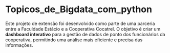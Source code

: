 # Topicos_de_Bigdata_com_python
Este projeto de extensão foi desenvolvido como parte de uma parceria entre a Faculdade Estácio e a Cooperativa Cocatrel. O objetivo é criar um **dashboard interativo** para a gestão de dados de ponto dos funcionários da cooperativa, permitindo uma análise mais eficiente e precisa das informações.

